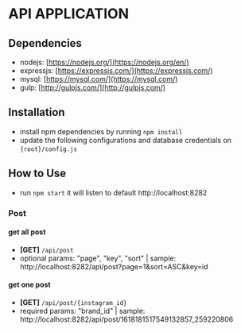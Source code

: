 # API APPLICATION


## Dependencies
* nodejs: [https://nodejs.org/](https://nodejs.org/en/)
* expressjs: [https://expressjs.com/](https://expressjs.com/)
* mysql: [https://mysql.com/](https://mysql.com/)
* gulp: [http://gulpjs.com/](http://gulpjs.com/)


## Installation
- install npm dependencies by running `npm install`
- update the following configurations and database credentials on `{root}/config.js`


## How to Use
- run `npm start` it will listen to default http://localhost:8282

### Post

#### get all post
- **[GET]**  `/api/post`
- optional params: "page", "key", "sort" | sample: http://localhost:8282/api/post?page=1&sort=ASC&key=id

#### get one post
- **[GET]** `/api/post/{instagram_id}`
- required params: "brand_id" | sample: http://localhost:8282/api/post/1618181517549132857_259220806
